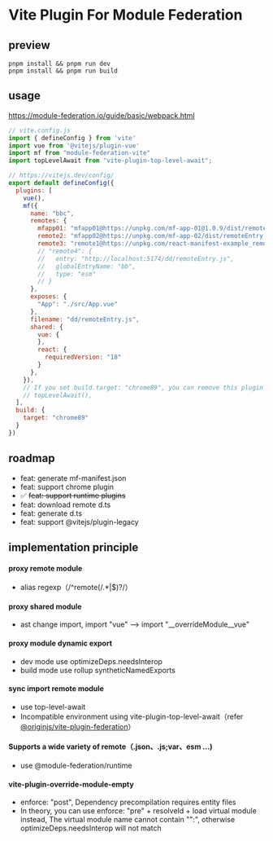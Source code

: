 # Vite Plugin For Module Federation

## preview
``` shell
pnpm install && pnpm run dev
pnpm install && pnpm run build
```

## usage
https://module-federation.io/guide/basic/webpack.html

``` js
// vite.config.js
import { defineConfig } from 'vite'
import vue from '@vitejs/plugin-vue'
import mf from "module-federation-vite"
import topLevelAwait from "vite-plugin-top-level-await";

// https://vitejs.dev/config/
export default defineConfig({
  plugins: [
    vue(),
    mf({
      name: "bbc",
      remotes: {
        mfapp01: "mfapp01@https://unpkg.com/mf-app-01@1.0.9/dist/remoteEntry.js",
        remote2: "mfapp02@https://unpkg.com/mf-app-02/dist/remoteEntry.js",
        remote3: "remote1@https://unpkg.com/react-manifest-example_remote1@1.0.6/dist/mf-manifest.json",
        // "remote4": {
        //   entry: "http://localhost:5174/dd/remoteEntry.js",
        //   globalEntryName: "bb",
        //   type: "esm"
        // }
      },
      exposes: {
        "App": "./src/App.vue"
      },
      filename: "dd/remoteEntry.js",
      shared: {
        vue: {
        },
        react: {
          requiredVersion: "18"
        }
      },
    }),
    // If you set build.target: "chrome89", you can remove this plugin
    // topLevelAwait(),
  ],
  build: {
    target: "chrome89"
  }
})
```

## roadmap
* feat: generate mf-manifest.json
* feat: support chrome plugin
* ✅ ~~feat: support runtime plugins~~
* feat: download remote d.ts
* feat: generate d.ts
* feat: support @vitejs/plugin-legacy

## implementation principle

#### proxy remote module
  * alias regexp（/^remote(\/.*|$)?/）
#### proxy shared module
  * ast change import, import "vue" --> import "__overrideModule__vue"
#### proxy module dynamic export
  * dev mode use optimizeDeps.needsInterop
  * build mode use rollup syntheticNamedExports
#### sync import remote module
  * use top-level-await
  * Incompatible environment using vite-plugin-top-level-await（refer [@originjs/vite-plugin-federation](https://github.com/originjs/vite-plugin-federation)）
#### Supports a wide variety of remote（.json、.js;var、esm ...)
  * use @module-federation/runtime
#### vite-plugin-override-module-empty
  * enforce: "post", Dependency precompilation requires entity files
  * In theory, you can use enforce: "pre" + resolveId + load virtual module instead, The virtual module name cannot contain "":", otherwise optimizeDeps.needsInterop will not match
